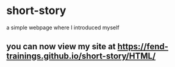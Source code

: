 # short-story
a simple webpage where I introduced myself
## you can now view my site at https://fend-trainings.github.io/short-story/HTML/
